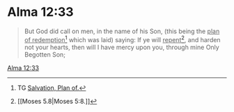 # Alma 12:33

> But God did call on men, in the name of his Son, (this being the <u>plan of redemption</u>[^a] which was laid) saying: If ye will <u>repent</u>[^b], and harden not your hearts, then will I have mercy upon you, through mine Only Begotten Son;

[Alma 12:33](https://www.churchofjesuschrist.org/study/scriptures/bofm/alma/12?lang=eng&id=p33#p33)


[^a]: TG [Salvation, Plan of.](https://www.churchofjesuschrist.org/study/scriptures/tg/salvation-plan-of?lang=eng)
[^b]: [[Moses 5.8|Moses 5:8.]]
